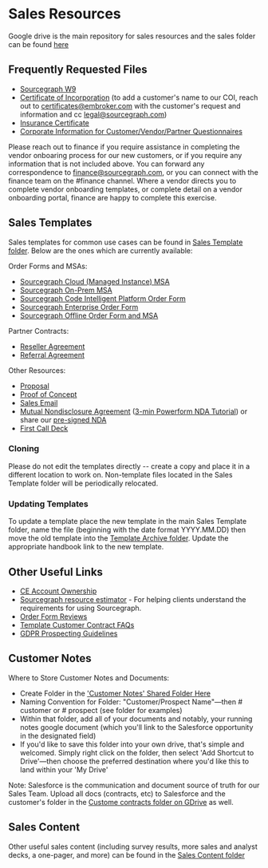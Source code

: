 # Sales Resources

Google drive is the main repository for sales resources and the sales folder can be found [here](https://drive.google.com/drive/folders/17SzRMbyC1w7moCUMwm8bDt-veWUf3OrP)

## Frequently Requested Files

- [Sourcegraph W9](https://drive.google.com/u/0/uc?id=1sxASpL9AmPiUgMx2qE-yXLtwTlfHGyBW&export=download)
- [Certificate of Incorporation](https://drive.google.com/u/0/uc?id=1q7AJT0k8Q5NJO5xN4v7iytaE3Gh6fYBb&export=download) (to add a customer's name to our COI, reach out to certificates@embroker.com with the customer's request and information and cc legal@sourcegraph.com)
- [Insurance Certificate](https://drive.google.com/u/0/uc?id=1Zm2b7KvZS9yL3K6_KZBd4VapCRO4BoyJ&export=download)
- [Corporate Information for Customer/Vendor/Partner Questionnaires](https://docs.google.com/document/d/1YbtEh5xpzWh5gbslHoQ1VS_02c4HIumS0PISfpAdU2M/)

Please reach out to finance if you require assistance in completing the vendor onboaring process for our new customers, or if you require any information that is not included above. You can forward any correspondence to finance@sourcegraph.com, or you can connect with the finance team on the #finance channel. Where a vendor directs you to complete vendor onboarding templates, or complete detail on a vendor onboarding portal, finance are happy to complete this exercise.

## Sales Templates

Sales templates for common use cases can be found in [Sales Template folder](https://drive.google.com/drive/folders/1eBfRzDDM-fonChy5kumN5m1aS-aZxlYM). Below are the ones which are currently available:

Order Forms and MSAs:

- [Sourcegraph Cloud (Managed Instance) MSA](https://docs.google.com/document/d/1pOktD4-MdZcJOU4hbKLfqpkN2UsH259N/copy)
- [Sourcegraph On-Prem MSA](https://docs.google.com/document/d/1wAg8CJMTpkB9gYtm0OrFxnlis7k3SL5A/copy)
- [Sourcegraph Code Intelligent Platform Order Form](https://docs.google.com/document/d/1KOje_f8rc1sx8oxxRR4nwqnzi9WBXqmxisFl85zuDok/copy)
- [Sourcegraph Enterprise Order Form](https://docs.google.com/document/d/1Oo7vbWoGIaIq72zo7TFH9M4eugJXrvNv/copy)
- [Sourcegraph Offline Order Form and MSA](https://docs.google.com/document/d/18hGbvBDFsGiE7KOczX3OGD8flWTOWN3b/copy)


Partner Contracts:

- [Reseller Agreement](https://docs.google.com/document/d/1y8gF3ai8YdDH-iORi_vVeqET9-g11RZxaXurcNmb0-E/copy)
- [Referral Agreement](https://docs.google.com/document/d/1UnEJ2Lzw0slRkquHWjjpsO0KN7SVfZgy/copy)

Other Resources:

- [Proposal](https://docs.google.com/presentation/d/1Qv75e1oSSL9eRyf8RMOPDFpqoQdOAdmB3lvWcvsZz94/)
- [Proof of Concept](https://docs.google.com/file/d/1IYI4w4Pavjf1s14CNZZ0VPSaheWGtdaNSCD0VDFWlEE/)
- [Sales Email](https://docs.google.com/document/d/1a7NayrKc8JWKgzlpawVCUVCTHFYucrSGA5wuF706B-M/)
- [Mutual Nondisclosure Agreement](https://powerforms.docusign.net/a07dd347-371d-4a15-b29e-580ace414b5c?env=na2&acct=9afaa898-f274-476c-a511-6317f8d11239&accountId=9afaa898-f274-476c-a511-6317f8d11239) ([3-min Powerform NDA Tutorial](https://drive.google.com/file/d/1JmQ5Pfg4tp89eI0wPnB9xzBzjGj0ueRq/view?usp=sharing)) or share our [pre-signed NDA](https://drive.google.com/file/d/14DTt4gRah1N-Oko8WJKFzgamCQFZ5GZ-/view?usp=sharing)
- [First Call Deck](https://docs.google.com/presentation/d/1-LW97oT-VU4Zu3MXB1Wgbu_bSoAkdfOCfUfx7MWO9lo/)

### Cloning

Please do not edit the templates directly -- create a copy and place it in a different location to work on. Non-template files located in the Sales Template folder will be periodically relocated.

### Updating Templates

To update a template place the new template in the main Sales Template folder, name the file (beginning with the date format YYYY.MM.DD) then move the old template into the [Template Archive folder](https://drive.google.com/drive/folders/1iWmAocnXlNNXayN4E1ZB-J64I2-dgXGT). Update the appropriate handbook link to the new template.

## Other Useful Links

- [CE Account Ownership](https://docs.google.com/spreadsheets/d/1EbAlUlMoZU-M2haRj0DoW3E7h7KG2D0vwLX3PlwL-h0/edit#gid=0)
- [Sourcegraph resource estimator](https://docs.sourcegraph.com/admin/install/resource_estimator) - For helping clients understand the requirements for using Sourcegraph.
- [Order Form Reviews](https://docs.google.com/document/d/1xOFBtx3Me592fEVAp6SPDCosGtp--0fdVsaHPFx3SCs/edit?usp=sharing)
- [Template Customer Contract FAQs](https://drive.google.com/file/d/1sb_FA2Yxqx7fmbKrB8RDabyYHeOHIVA2/view?usp=sharing)
- [GDPR Prospecting Guidelines](https://docs.google.com/document/d/1p1w7YYWoOkiSBbCZBeTJZUkst8vX8GnG1jivtQ9wYBo/edit)

## Customer Notes

Where to Store Customer Notes and Documents:

- Create Folder in the ['Customer Notes' Shared Folder Here](https://drive.google.com/drive/folders/1gjXWQ1l0Fnt2pVS2ohx3w0cw-gaJ_Ez0)
- Naming Convention for Folder: "Customer/Prospect Name"—then # customer or # prospect (see folder for examples)
- Within that folder, add all of your documents and notably, your running notes google document (which you'll link to the Salesforce opportunity in the designated field)
- If you'd like to save this folder into your own drive, that's simple and welcomed. Simply right click on the folder, then select 'Add Shortcut to Drive'—then choose the preferred destination where you'd like this to land within your 'My Drive'

Note: Salesforce is the communication and document source of truth for our Sales Team. Upload all docs (contracts, etc) to Salesforce and the customer's folder in the [Custome contracts folder on GDrive](https://drive.google.com/drive/folders/1ePvVWcZYdd1_3ZlCP5A0lvMbBhBCVfSm) as well.

## Sales Content

Other useful sales content (including survey results, more sales and analyst decks, a one-pager, and more) can be found in the [Sales Content folder](https://drive.google.com/drive/folders/14guSNICPX5bHxUxXIeb1web6MN8z7FA4)
